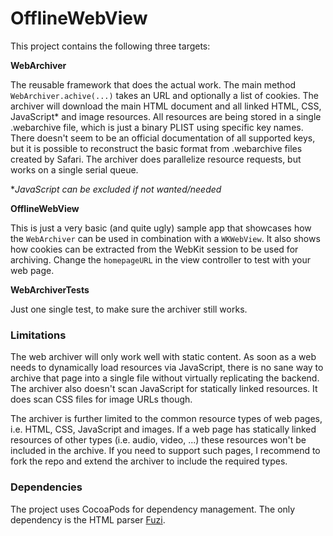 # OfflineWebView

This project contains the following three targets:

**WebArchiver**

The reusable framework that does the actual work. The main method `WebArchiver.achive(...)` takes an URL and optionally a list of cookies. The archiver will download the main HTML document and all linked HTML, CSS, JavaScript* and image resources. All resources are being stored in a single .webarchive file, which is just a binary PLIST using specific key names. There doesn't seem to be an official documentation of all supported keys, but it is possible to reconstruct the basic format from .webarchive files created by Safari. The archiver does parallelize resource requests, but works on a single serial queue.

**JavaScript can be excluded if not wanted/needed*

**OfflineWebView**

This is just a very basic (and quite ugly) sample app that showcases how the `WebArchiver` can be used in combination with a `WKWebView`. It also shows how cookies can be extracted from the WebKit session to be used for archiving. Change the `homepageURL` in the view controller to test with your web page.

**WebArchiverTests**

Just one single test, to make sure the archiver still works.

### Limitations

The web archiver will only work well with static content. As soon as a web needs to dynamically load resources via JavaScript, there is no sane way to archive that page into a single file without virtually replicating the backend. The archiver also doesn't scan JavaScript for statically linked resources. It does scan CSS files for image URLs though.

The archiver is further limited to the common resource types of web pages, i.e. HTML, CSS, JavaScript and images. If a web page has statically linked resources of other types (i.e. audio, video, ...) these resources won't be included in the archive. If you need to support such pages, I recommend to fork the repo and extend the archiver to include the required types.

### Dependencies

The project uses CocoaPods for dependency management. The only dependency is the HTML parser [Fuzi](https://github.com/cezheng/Fuzi).